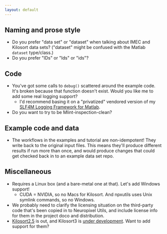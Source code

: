 ```yaml
---
layout: default
---
```


## Naming and prose style

* Do you prefer "data set" or "dataset" when talking about IMEC and Kilosort data sets? ("dataset" might be confused with the Matlab `dataset` type/class.)
* Do you prefer "IDs" or "Ids" or "ids"?

## Code

* You've got some calls to `debug()` scattered around the example code. It's broken because that function doesn't exist. Would you like me to add some real logging support?
  * I'd recommend basing it on a "privatized" vendored version of my [SLF4M Logging Framework for Matlab](https://slf4m.janklab.net).
* Do you want to try to be Mlint-inspection-clean?

## Example code and data

* The workflows in the examples and tutorial are non-idempotent! They write back to the original input files. This means they'll produce different results if run more than once, and would produce changes that could get checked back in to an example data set repo.

## Miscellaneous

* Requires a Linux box (and a bare-metal one at that). Let's add Windows support!
  * CUDA = NVIDIA, so no Macs for Kilosort. And npxutils uses Unix symlink commands, so no Windows.
* We probably need to clarify the licensing situation on the third-party code that's been copied in to Neuropixel Utils, and include license info for them in the project doco and distribution.
* [Kilosort2.5](https://github.com/MouseLand/Kilosort/releases/tag/v2.5) is out, and Kilosort3 is [under development](https://github.com/MouseLand/Kilosort). Want to add support for them?
